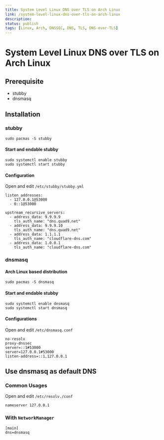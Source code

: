 ```yaml
---
title: System Level Linux DNS over TLS on Arch Linux
link: /system-level-linux-dns-over-tls-on-arch-linux
description: 
status: publish
tags: [Linux, Arch, DNSSEC, DNS, TLS, DNS-over-TLS]
---
```


# System Level Linux DNS over TLS on Arch Linux

## Prerequisite
*  stubby
* dnsmasq


## Installation

### stubby
```
sudo pacmas -S stubby
```
#### Start and endable stubby
```
sudo systemctl enable stubby
sudo systemctl start stubby
```

#### Configuration

Open and edit `/etc/stubby/stubby.yml`

```
listen_addresses:
  - 127.0.0.1@53000
  - 0::1@53000
```
```
upstream_recursive_servers:
  - address_data: 9.9.9.9
    tls_auth_name: "dns.quad9.net"
  - address_data: 9.9.9.10
    tls_auth_name: "dns.quad9.net"
  - address_data: 1.1.1.1
    tls_auth_name: "cloudflare-dns.com"
  - address_data: 1.0.0.1
    tls_auth_name: "cloudflare-dns.com"
```

### dnsmasq

#### Arch Linux based distribution

```
sudo pacmas -S dnsmasq
```
#### Start and endable stubby
```
sudo systemctl enable dnsmasq
sudo systemctl start dnsmasq
```

#### Configurations

Open and edit `/etc/dnsmasq.conf`
```
no-resolv
proxy-dnssec
server=::1#53000
server=127.0.0.1#53000
listen-address=::1,127.0.0.1
```

## Use dnsmasq as default DNS 

### Common Usages

Open and edit `/etc/resolv./conf`
```
nameserver 127.0.0.1
```

### With `NetworkManager`
```
[main]
dns=dnsmasq
```
<!--stackedit_data:
eyJoaXN0b3J5IjpbLTE0NTg0MzgyNDddfQ==
-->